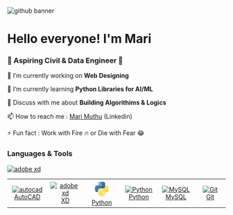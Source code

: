 ![github banner](https://media-exp1.licdn.com/dms/image/C4E16AQFTFdKlKUNybA/profile-displaybackgroundimage-shrink_350_1400/0/1609745062103?e=1646870400&v=beta&t=JL09ozYGNdETe8Vco9lrJVQWFxt7HMJmEDkE86Sw8JE)

<h1>Hello everyone! I'm Mari</h1>
<h3>👷 Aspiring Civil & Data Engineer 🤖</h3>

🔭 I’m currently working on **Web Designing**

🌱 I’m currently learning **Python Libraries for AI/ML**

<!-- 👯 I’m looking to collaborate on ... -->

<!--🤔 I’m looking for help with ... -->

💬 Discuss with me about **Building Algorithims & Logics**

📫 How to reach me : [Mari Muthu](https://www.linkedin.com/in/mari153muthu) (Linkedin)

⚡ Fun fact : Work with Fire 🔥 or Die with Fear 😂

<h3>Languages & Tools</h3>


<a href="https://www.adobe.com/products/xd.html" target="_blank"> <img src="https://seeklogo.com/images/A/adobe-xd-logo-688022652E-seeklogo.com.png" alt="adobe xd" width="40" height="40">
  
<table>
  <tr>
     <td align="center" width="96">
      <a> <img src="https://seeklogo.com/images/A/autocad-logo-C9817CB828-seeklogo.com.png" alt="autocad" width="40" height="40">
      </a>
      <br>AutoCAD
    </td>
        <td align="center" width="96">
      <a> <img src="https://seeklogo.com/images/A/adobe-xd-logo-688022652E-seeklogo.com.png" alt="adobe xd" width="40" height="40">
      <br>XD
    </td>
     <td align="center" width="96">
      <a> <img src="https://raw.githubusercontent.com/devicons/devicon/master/icons/python/python-original.svg" alt="python" width="40" height="40"/> </a>
      <br>Python
    </td>
    <td align="center" width="96">
      <a href="#macropower-tech">
        <img src="./img/python-original.svg" width="48" height="48" alt="Python" />
      </a>
      <br>Python
    </td>
   <td align="center"  width="96">
      <a href="#macropower-tech">
        <img src="./img/mysql-original.svg" width="48" height="48" alt="MySQL" />
      </a>
      <br>MySQL
    </td>
    <td align="center" width="96">
      <a href="#macropower-tech">
        <img src="./img/git0svg.svg" width="48" height="48" alt="Git" />
      </a>
      <br>Git
    </td>
  </tr>
</table>
